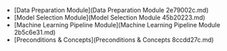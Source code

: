 * [Data Preparation Module](Data Preparation Module 2e79002c.md)
* [Model Selection Module](Model Selection Module 45b20223.md)
* [Machine Learning Pipeline Module](Machine Learning Pipeline Module 2b5c6e31.md)
* [Preconditions & Concepts](Preconditions & Concepts 8ccdd27c.md)